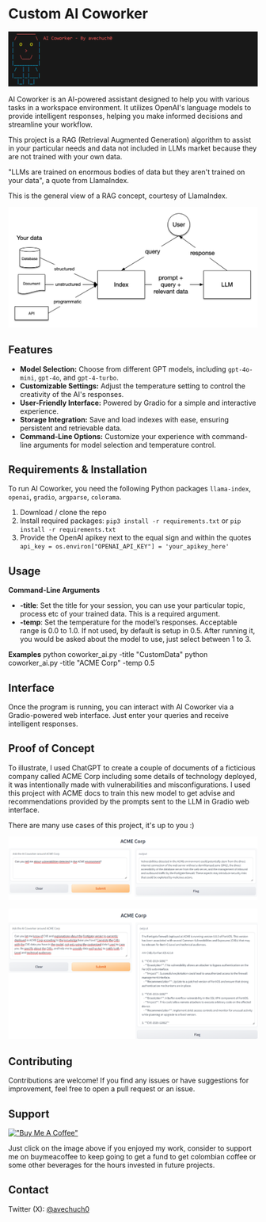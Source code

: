 # Custom AI Coworker

![Coworker AI](https://github.com/avechuch0/custom_ai_coworker/blob/main/images/logo.png)

AI Coworker is an AI-powered assistant designed to help you with various tasks in a workspace environment. It utilizes OpenAI's language models to provide intelligent responses, helping you make informed decisions and streamline your workflow.

This project is a RAG (Retrieval Augmented Generation) algorithm to assist in your particular needs and data not included in LLMs market because they are not trained with your own data.

"LLMs are trained on enormous bodies of data but they aren't trained on your data", a quote from LlamaIndex.

This is the general view of a RAG concept, courtesy of LlamaIndex.

![RAG](https://github.com/avechuch0/custom_ai_coworker/blob/main/images/RAG.png)

## Features

- **Model Selection:** Choose from different GPT models, including `gpt-4o-mini`, `gpt-4o`, and `gpt-4-turbo`.
- **Customizable Settings:** Adjust the temperature setting to control the creativity of the AI's responses.
- **User-Friendly Interface:** Powered by Gradio for a simple and interactive experience.
- **Storage Integration:** Save and load indexes with ease, ensuring persistent and retrievable data.
- **Command-Line Options:** Customize your experience with command-line arguments for model selection and temperature control.

## Requirements & Installation

To run AI Coworker, you need the following Python packages `llama-index`, `openai`, `gradio`, `argparse`, `colorama`.

1. Download / clone the repo
2. Install required packages: ```pip3 install -r requirements.txt``` or ```pip install -r requirements.txt``` 
3. Provide the OpenAI apikey next to the equal sign and within the quotes ```api_key = os.environ["OPENAI_API_KEY"] = 'your_apikey_here'```

## Usage


**Command-Line Arguments**
- **-title**: Set the title for your session, you can use your particular topic, process etc of your trained data. This is a required argument.
- **-temp**: Set the temperature for the model’s responses. Acceptable range is 0.0 to 1.0. If not used, by default is setup in 0.5.
After running it, you would be asked about the model to use, just select between 1 to 3.

**Examples**
python coworker_ai.py -title "CustomData"
python coworker_ai.py -title "ACME Corp" -temp 0.5

## Interface
Once the program is running, you can interact with AI Coworker via a Gradio-powered web interface. Just enter your queries and receive intelligent responses.

## Proof of Concept
To illustrate, I used ChatGPT to create a couple of documents of a ficticious company called ACME Corp including some details of technology deployed, it was intentionally made with vulnerabilities and misconfigurations. I used this project with ACME docs to train this new model to get advise and recommendations provided by the prompts sent to the LLM in Gradio web interface. 

There are many use cases of this project, it's up to you :)

![POC1](https://github.com/avechuch0/custom_ai_coworker/blob/main/images/POC_1.png)

![POC2](https://github.com/avechuch0/custom_ai_coworker/blob/main/images/POC_2.png)

## Contributing
Contributions are welcome! If you find any issues or have suggestions for improvement, feel free to open a pull request or an issue.

## Support
[!["Buy Me A Coffee"](https://www.buymeacoffee.com/assets/img/custom_images/orange_img.png)](https://www.buymeacoffee.com/avechuch0)

Just click on the image above if you enjoyed my work, consider to support me on buymeacoffee to keep going to get a fund to get colombian coffee or some other beverages for the hours invested in future projects.

## Contact
Twitter (X): [@avechuch0](https://twitter.com/avechuch0)